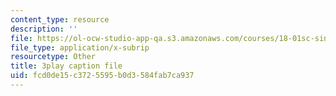 ```yaml
---
content_type: resource
description: ''
file: https://ol-ocw-studio-app-qa.s3.amazonaws.com/courses/18-01sc-single-variable-calculus-fall-2010/fcd0de15c3725595b0d3584fab7ca937_KhwQKE_tld0.vtt
file_type: application/x-subrip
resourcetype: Other
title: 3play caption file
uid: fcd0de15-c372-5595-b0d3-584fab7ca937
---
```

